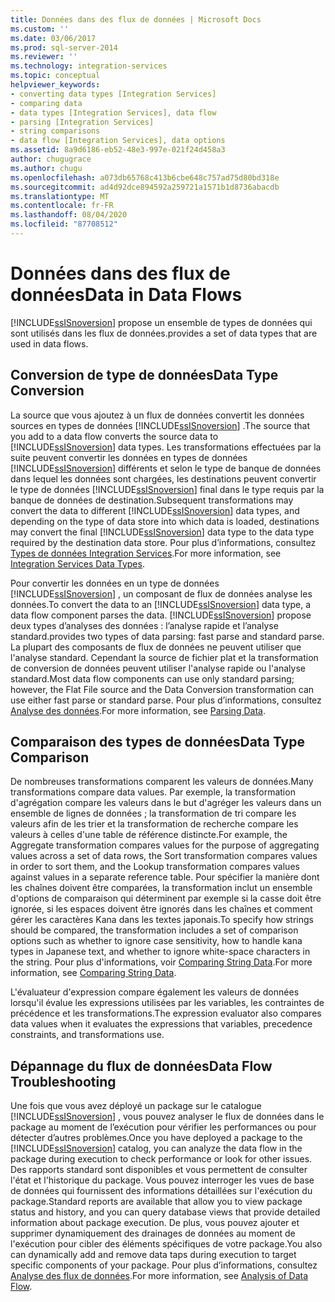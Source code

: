 ```yaml
---
title: Données dans des flux de données | Microsoft Docs
ms.custom: ''
ms.date: 03/06/2017
ms.prod: sql-server-2014
ms.reviewer: ''
ms.technology: integration-services
ms.topic: conceptual
helpviewer_keywords:
- converting data types [Integration Services]
- comparing data
- data types [Integration Services], data flow
- parsing [Integration Services]
- string comparisons
- data flow [Integration Services], data options
ms.assetid: 8a9d6186-eb52-48e3-997e-021f24d458a3
author: chugugrace
ms.author: chugu
ms.openlocfilehash: a073db65768c413b6cbe648c757ad75d80bd318e
ms.sourcegitcommit: ad4d92dce894592a259721a1571b1d8736abacdb
ms.translationtype: MT
ms.contentlocale: fr-FR
ms.lasthandoff: 08/04/2020
ms.locfileid: "87708512"
---
```

# <a name="data-in-data-flows"></a><span data-ttu-id="d0dc6-102">Données dans des flux de données</span><span class="sxs-lookup"><span data-stu-id="d0dc6-102">Data in Data Flows</span></span>
  [!INCLUDE[ssISnoversion](../../includes/ssisnoversion-md.md)] <span data-ttu-id="d0dc6-103">propose un ensemble de types de données qui sont utilisés dans les flux de données.</span><span class="sxs-lookup"><span data-stu-id="d0dc6-103">provides a set of data types that are used in data flows.</span></span>  
  
## <a name="data-type-conversion"></a><span data-ttu-id="d0dc6-104">Conversion de type de données</span><span class="sxs-lookup"><span data-stu-id="d0dc6-104">Data Type Conversion</span></span>  
 <span data-ttu-id="d0dc6-105">La source que vous ajoutez à un flux de données convertit les données sources en types de données [!INCLUDE[ssISnoversion](../../includes/ssisnoversion-md.md)] .</span><span class="sxs-lookup"><span data-stu-id="d0dc6-105">The source that you add to a data flow converts the source data to [!INCLUDE[ssISnoversion](../../includes/ssisnoversion-md.md)] data types.</span></span> <span data-ttu-id="d0dc6-106">Les transformations effectuées par la suite peuvent convertir les données en types de données [!INCLUDE[ssISnoversion](../../includes/ssisnoversion-md.md)] différents et selon le type de banque de données dans lequel les données sont chargées, les destinations peuvent convertir le type de données [!INCLUDE[ssISnoversion](../../includes/ssisnoversion-md.md)] final dans le type requis par la banque de données de destination.</span><span class="sxs-lookup"><span data-stu-id="d0dc6-106">Subsequent transformations may convert the data to different [!INCLUDE[ssISnoversion](../../includes/ssisnoversion-md.md)] data types, and depending on the type of data store into which data is loaded, destinations may convert the final [!INCLUDE[ssISnoversion](../../includes/ssisnoversion-md.md)] data type to the data type required by the destination data store.</span></span> <span data-ttu-id="d0dc6-107">Pour plus d’informations, consultez [Types de données Integration Services](integration-services-data-types.md).</span><span class="sxs-lookup"><span data-stu-id="d0dc6-107">For more information, see [Integration Services Data Types](integration-services-data-types.md).</span></span>  
  
 <span data-ttu-id="d0dc6-108">Pour convertir les données en un type de données [!INCLUDE[ssISnoversion](../../includes/ssisnoversion-md.md)] , un composant de flux de données analyse les données.</span><span class="sxs-lookup"><span data-stu-id="d0dc6-108">To convert the data to an [!INCLUDE[ssISnoversion](../../includes/ssisnoversion-md.md)] data type, a data flow component parses the data.</span></span> [!INCLUDE[ssISnoversion](../../includes/ssisnoversion-md.md)] <span data-ttu-id="d0dc6-109">propose deux types d’analyses des données : l’analyse rapide et l’analyse standard.</span><span class="sxs-lookup"><span data-stu-id="d0dc6-109">provides two types of data parsing: fast parse and standard parse.</span></span> <span data-ttu-id="d0dc6-110">La plupart des composants de flux de données ne peuvent utiliser que l'analyse standard. Cependant la source de fichier plat et la transformation de conversion de données peuvent utiliser l'analyse rapide ou l'analyse standard.</span><span class="sxs-lookup"><span data-stu-id="d0dc6-110">Most data flow components can use only standard parsing; however, the Flat File source and the Data Conversion transformation can use either fast parse or standard parse.</span></span> <span data-ttu-id="d0dc6-111">Pour plus d’informations, consultez [Analyse des données](parsing-data.md).</span><span class="sxs-lookup"><span data-stu-id="d0dc6-111">For more information, see [Parsing Data](parsing-data.md).</span></span>  
  
## <a name="data-type-comparison"></a><span data-ttu-id="d0dc6-112">Comparaison des types de données</span><span class="sxs-lookup"><span data-stu-id="d0dc6-112">Data Type Comparison</span></span>  
 <span data-ttu-id="d0dc6-113">De nombreuses transformations comparent les valeurs de données.</span><span class="sxs-lookup"><span data-stu-id="d0dc6-113">Many transformations compare data values.</span></span> <span data-ttu-id="d0dc6-114">Par exemple, la transformation d'agrégation compare les valeurs dans le but d'agréger les valeurs dans un ensemble de lignes de données ; la transformation de tri compare les valeurs afin de les trier et la transformation de recherche compare les valeurs à celles d'une table de référence distincte.</span><span class="sxs-lookup"><span data-stu-id="d0dc6-114">For example, the Aggregate transformation compares values for the purpose of aggregating values across a set of data rows, the Sort transformation compares values in order to sort them, and the Lookup transformation compares values against values in a separate reference table.</span></span> <span data-ttu-id="d0dc6-115">Pour spécifier la manière dont les chaînes doivent être comparées, la transformation inclut un ensemble d'options de comparaison qui déterminent par exemple si la casse doit être ignorée, si les espaces doivent être ignorés dans les chaînes et comment gérer les caractères Kana dans les textes japonais.</span><span class="sxs-lookup"><span data-stu-id="d0dc6-115">To specify how strings should be compared, the transformation includes a set of comparison options such as whether to ignore case sensitivity, how to handle kana types in Japanese text, and whether to ignore white-space characters in the string.</span></span> <span data-ttu-id="d0dc6-116">Pour plus d'informations, voir [Comparing String Data](comparing-string-data.md).</span><span class="sxs-lookup"><span data-stu-id="d0dc6-116">For more information, see [Comparing String Data](comparing-string-data.md).</span></span>  
  
 <span data-ttu-id="d0dc6-117">L'évaluateur d'expression compare également les valeurs de données lorsqu'il évalue les expressions utilisées par les variables, les contraintes de précédence et les transformations.</span><span class="sxs-lookup"><span data-stu-id="d0dc6-117">The expression evaluator also compares data values when it evaluates the expressions that variables, precedence constraints, and transformations use.</span></span>  
  
## <a name="data-flow-troubleshooting"></a><span data-ttu-id="d0dc6-118">Dépannage du flux de données</span><span class="sxs-lookup"><span data-stu-id="d0dc6-118">Data Flow Troubleshooting</span></span>  
 <span data-ttu-id="d0dc6-119">Une fois que vous avez déployé un package sur le catalogue [!INCLUDE[ssISnoversion](../../includes/ssisnoversion-md.md)] , vous pouvez analyser le flux de données dans le package au moment de l’exécution pour vérifier les performances ou pour détecter d’autres problèmes.</span><span class="sxs-lookup"><span data-stu-id="d0dc6-119">Once you have deployed a package to the [!INCLUDE[ssISnoversion](../../includes/ssisnoversion-md.md)] catalog, you can analyze the data flow in the package during execution to check performance or look for other issues.</span></span> <span data-ttu-id="d0dc6-120">Des rapports standard sont disponibles et vous permettent de consulter l'état et l'historique du package. Vous pouvez interroger les vues de base de données qui fournissent des informations détaillées sur l'exécution du package.</span><span class="sxs-lookup"><span data-stu-id="d0dc6-120">Standard reports are available that allow you to view package status and history, and you can query database views that provide detailed information about package execution.</span></span> <span data-ttu-id="d0dc6-121">De plus, vous pouvez ajouter et supprimer dynamiquement des drainages de données au moment de l'exécution pour cibler des éléments spécifiques de votre package.</span><span class="sxs-lookup"><span data-stu-id="d0dc6-121">You also can dynamically add and remove data taps during execution to target specific components of your package.</span></span> <span data-ttu-id="d0dc6-122">Pour plus d’informations, consultez [Analyse des flux de données](data-flow.md).</span><span class="sxs-lookup"><span data-stu-id="d0dc6-122">For more information, see [Analysis of Data Flow](data-flow.md).</span></span>  
  
  
